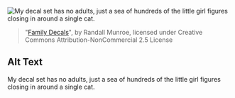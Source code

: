 ![My decal set has no adults, just a sea of hundreds of the little girl figures closing in around a single cat.](https://imgs.xkcd.com/comics/family_decals.png)
> "[Family Decals](https://xkcd.com/946/)", by Randall Munroe, licensed under Creative Commons Attribution-NonCommercial 2.5 License

## Alt Text
My decal set has no adults, just a sea of hundreds of the little girl figures closing in around a single cat.
